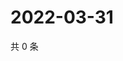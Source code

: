 # 2022-03-31

共 0 条

<!-- BEGIN WEIBO -->
<!-- 最后更新时间 Thu Mar 31 2022 20:23:34 GMT+0800 (China Standard Time) -->

<!-- END WEIBO -->
